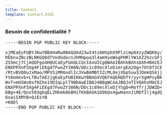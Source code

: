 ```yaml
---
title: Contact
template: contact.html
---
```


### Besoin de confidentialité ?

<pre>
-----BEGIN PGP PUBLIC KEY BLOCK-----

xjMEaEyFUBYJKwYBBAHaRw8BAQdAd23wI4tsbNVpbX9Plzcmp6XzyZWQKby/
REbnxZNczBLNKGQ0dTVndGdocnJhMHpoa3l4am9yeWogPHRlYW1AZ2hzcGFj
ZS5mcj7CjAQQFgoAHQUCaEyFUAQLCQcIAxUICgQWAAIBAhkBAhsDAh4BACEJ
ENXPPXnF5Xg4FiEEgd7FwoZY306N/DDc1c89ecXleDimrgEA2Og+7Ot8f2CE
/RtvBVQ0uJxMao/MPVSiMR6odlIc3VwBAMBtIZcML8ejXbpSuw3JDmkQSkjj
Yt0oHevb+LTBufAEzjgEaEyFUBIKKwYBBAGXVQEFAQEHQDfY/yyrXgHPsyBK
WvT+mUSWs0sfHZXe19DIqLplT9BDAwEIB8J4BBgWCAAJBQJoTIVQAhsMACEJ
ENXPPXnF5Xg4FiEEgd7FwoZY306N/DDc1c89ecXleDjYSgD+MoffrjJDWZD+
6Bg+4E/Qnv503gbqELZHhmk8kBH1TKkBAOA1O9bQx4gwHannJiRDfIlj4gdQ
6xaiSXMYB+QiEsYB
=K0Dl
-----END PGP PUBLIC KEY BLOCK-----
</pre>

